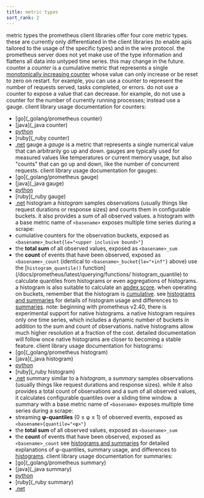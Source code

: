 ```yaml
---
title: metric types
sort_rank: 2
---
```

metric types
the prometheus client libraries offer four core metric types. these are
currently only differentiated in the client libraries (to enable apis tailored
to the usage of the specific types) and in the wire protocol. the prometheus
server does not yet make use of the type information and flattens all data into
untyped time series. this may change in the future.
counter
a _counter_ is a cumulative metric that represents a single [monotonically 
increasing counter](_function) whose
value can only increase or be reset to zero on restart. for example, you can
use a counter to represent the number of requests served, tasks completed, or
errors.
do not use a counter to expose a value that can decrease. for example, do not
use a counter for the number of currently running processes; instead use a gauge.
client library usage documentation for counters:
   * [go](_golang/prometheus
counter)
   * [java](_java
counter)
   * [python](_python/instrumenting/counter/)
   * [ruby](_ruby
counter)
   * [.net](
counters)
gauge
a _gauge_ is a metric that represents a single numerical value that can
arbitrarily go up and down.
gauges are typically used for measured values like temperatures or current
memory usage, but also "counts" that can go up and down, like the number of
concurrent requests.
client library usage documentation for gauges:
   * [go](_golang/prometheus
gauge)
   * [java](_java
gauge)
   * [python](_python/instrumenting/gauge/)
   * [ruby](_ruby
gauge)
   * [.net](
gauges)
histogram
a _histogram_ samples observations (usually things like request durations or
response sizes) and counts them in configurable buckets. it also provides a sum
of all observed values.
a histogram with a base metric name of `<basename>` exposes multiple time series
during a scrape:
  * cumulative counters for the observation buckets, exposed as `<basename>_bucket{le="<upper inclusive bound>"}`
  * the **total sum** of all observed values, exposed as `<basename>_sum`
  * the **count** of events that have been observed, exposed as `<basename>_count` (identical to `<basename>_bucket{le="+inf"}` above)
use the
[`histogram_quantile()` function](/docs/prometheus/latest/querying/functions/
histogram_quantile)
to calculate quantiles from histograms or even aggregations of histograms. a
histogram is also suitable to calculate an
[apdex score](). when operating on buckets,
remember that the histogram is
[cumulative](
cumulative_histogram). see
[histograms and summaries](/docs/practices/histograms) for details of histogram
usage and differences to [summaries](
summary).
note: beginning with prometheus v2.40, there is experimental support for native
histograms. a native histogram requires only one time series, which includes a
dynamic number of buckets in addition to the sum and count of
observations. native histograms allow much higher resolution at a fraction of
the cost. detailed documentation will follow once native histograms are closer
to becoming a stable feature.
client library usage documentation for histograms:
   * [go](_golang/prometheus
histogram)
   * [java](_java
histogram)
   * [python](_python/instrumenting/histogram/)
   * [ruby](_ruby
histogram)
   * [.net](
histogram)
summary
similar to a _histogram_, a _summary_ samples observations (usually things like
request durations and response sizes). while it also provides a total count of
observations and a sum of all observed values, it calculates configurable
quantiles over a sliding time window.
a summary with a base metric name of `<basename>` exposes multiple time series
during a scrape:
  * streaming **φ-quantiles** (0 ≤ φ ≤ 1) of observed events, exposed as `<basename>{quantile="<φ>"}`
  * the **total sum** of all observed values, exposed as `<basename>_sum`
  * the **count** of events that have been observed, exposed as `<basename>_count`
see [histograms and summaries](/docs/practices/histograms) for
detailed explanations of φ-quantiles, summary usage, and differences
to [histograms](
histogram).
client library usage documentation for summaries:
   * [go](_golang/prometheus
summary)
   * [java](_java
summary)
   * [python](_python/instrumenting/summary/)
   * [ruby](_ruby
summary)
   * [.net](
summary)